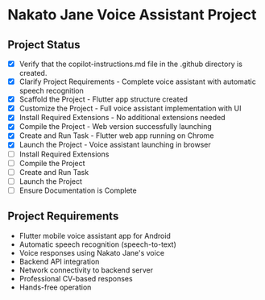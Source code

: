 <!-- Use this file to provide workspace-specific custom instructions to Copilot. -->

# Nakato Jane Voice Assistant Project

## Project Status
- [x] Verify that the copilot-instructions.md file in the .github directory is created.
- [x] Clarify Project Requirements - Complete voice assistant with automatic speech recognition
- [x] Scaffold the Project - Flutter app structure created
- [x] Customize the Project - Full voice assistant implementation with UI
- [x] Install Required Extensions - No additional extensions needed
- [x] Compile the Project - Web version successfully launching
- [x] Create and Run Task - Flutter web app running on Chrome
- [x] Launch the Project - Voice assistant launching in browser
- [ ] Install Required Extensions
- [ ] Compile the Project
- [ ] Create and Run Task
- [ ] Launch the Project
- [ ] Ensure Documentation is Complete

## Project Requirements
- Flutter mobile voice assistant app for Android
- Automatic speech recognition (speech-to-text)
- Voice responses using Nakato Jane's voice
- Backend API integration
- Network connectivity to backend server
- Professional CV-based responses
- Hands-free operation
